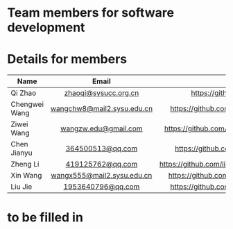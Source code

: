 # Team members for software development 


# Details for members    

|   Name     	|         Email         	|           Site             	| institute 	|
|---------------|:------------------------:	|-----------------------------:	|---------------|
| Qi Zhao   	| zhaoqi@sysucc.org.cn  	| https://github.com/likelet 	| SYSUCC    	|
| Chengwei Wang | wangchw8@mail2.sysu.edu.cn| https://github.com/Ninomoriaty| SYSU          |
|  Ziwei Wang   |  wangzw.edu@gmail.com    |   https://github.com/ZIWEI-WONG |   SYSU |
| Chen Jianyu  	| 364500513@qq.com  	| https://github.com/chenjy327 	| SYSU    	|
| Zheng Li   	| 419125762@qq.com  	| https://github.com/lizheng141026 	| SYSU    	|
| Xin Wang      | wangx555@mail2.sysu.edu.cn| https://github.com/Wangxin555 | SYSU          |
| Liu Jie  | 1953640796@qq.com |  https://github.com/LiuJie1117/  | SYSU
# to be filled in
